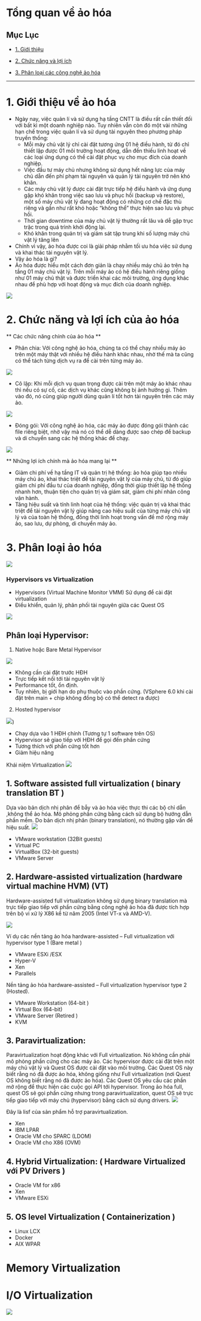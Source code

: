 # Tổng quan về ảo hóa

## Mục Lục

- [1. Giới thiệu](#gioi-thieu)

- [2. Chức năng và lợi ích](#chuc-nang)

- [3. Phân loại các công nghệ ảo hóa](#cong-nghe)

------

# <a name ="gioi-thieu"> </a> 1. Giới thiệu về ảo hóa

- Ngày nay, việc quản lí và sử dụng hạ tầng CNTT là điều rất cần thiết đối với bất kì một doanh nghiệp nào.
Tuy nhiên vẫn còn đó một vài những hạn chế trong việc quản lí và sử dụng tài nguyên theo phương pháp truyền thống:
  <ul>
  <li>Mỗi máy chủ vật lý chỉ cài đặt tương ứng 01 hệ điều hành, từ đó chỉ thiết lập được 01 môi trường hoạt động, 
  dẫn đến thiếu linh hoạt về các loại ứng dụng có thể cài đặt phục vụ cho mục đích của doanh nghiệp.</li>
  <li>Việc đầu tư máy chủ nhưng không sử dụng hết năng lực của máy chủ dẫn đến phí phạm tài nguyên và quản lý tài nguyên trở nên khó khăn.</li>
  <li>Các máy chủ vật lý được cài đặt trực tiếp hệ điều hành và ứng dụng gặp khó khăn trong việc sao lưu và phục hồi (backup và restore), 
  một số máy chủ vật lý đang hoạt động có những cơ chế đặc thù riêng và gần như rất khó hoặc “không thể” thực hiện sao lưu và phục hồi.</li>
  <li>Thời gian downtime của máy chủ vật lý thường rất lâu và dễ gặp trục trặc trong quá trình khởi động lại.</li>
  <li>Khó khăn trong quản trị và giám sát tập trung khi số lượng máy chủ vật lý tăng lên</li>
  </ul>
- Chính vì vậy, ảo hóa được coi là giải pháp nhằm tối ưu hóa việc sử dụng và khai thác tài nguyên vật lý.
- Vậy ảo hóa là gì?
- Ảo hóa được hiểu một cách đơn giản là chạy nhiều máy chủ ảo trên hạ tầng 01 máy chủ vật lý. 
Trên mỗi máy ảo có hệ điều hành riêng giống như 01 máy chủ thật và được triển khai các môi trường, 
ứng dụng khác nhau để phù hợp với hoạt động và mục đích của doanh nghiệp.

![](../images/aohoa.jpeg)

# <a name="chuc-nang"> </a> 2. Chức năng và lợi ích của ảo hóa

** Các chức năng chính của ảo hóa **
- Phân chia: Với công nghệ ảo hóa, chúng ta có thể chạy nhiều máy ảo trên một máy thật với nhiều hệ điều hành khác nhau, nhờ thế mà 
ta cũng có thể tách từng dịch vụ ra để cài trên từng máy ảo.

<img src="https://i.imgur.com/FX3XCiV.png">

- Cô lập: Khi mỗi dịch vụ quan trọng được cài trên một máy ảo khác nhau thì nếu có sự cố, các dịch vụ khác cũng không bị ảnh hưởng gì.
Thêm vào đó, nó cũng giúp người dùng quản lí tốt hơn tài nguyên trên các máy ảo.

<img src ="https://i.imgur.com/Hkk3ZiO.png">

- Đóng gói: Với công nghệ ảo hóa, các máy ảo được đóng gói thành các file riêng biệt, nhờ vậy mà nó có thể dễ dàng được sao chép
 để backup và di chuyển sang các hệ thống khác để chạy.

 <img src ="https://i.imgur.com/KTnBnfO.png">


 
 ** Những lợi ích chính mà ảo hóa mang lại **

 - Giảm chi phí về hạ tầng IT và quản trị hệ thống: ảo hóa giúp tạo nhiều máy chủ ảo, khai thác triệt để tài nguyên vật lý của máy chủ, 
 từ đó giúp giảm chi phí đầu tư của doanh nghiệp, đồng thời giúp thiết lập hệ thống nhanh hơn, thuận tiện cho quản trị và giám sát, 
 giảm chi phí nhân công vận hành.
 - Tăng hiệu suất và tính linh hoạt của hệ thống: việc quản trị và khai thác triệt để tài nguyên vật lý giúp nâng cao 
 hiệu suất của từng máy chủ vật lý và của toàn hệ thống, đồng thời linh hoạt trong vấn đề mở rộng máy ảo, sao lưu, 
 dự phòng, di chuyển máy ảo.

# <a name = "cong-nghe"> </a> 3. Phân loại ảo hóa

![](../images/phanloai.png)

### Hypervisors vs Virtualization ###
- Hypervisors (Virtual Machine Monitor VMM) Sử dụng để cài đặt virtualization
- Điều khiển, quản lý, phân phối tài nguyên giữa các Quest OS
 
![](../images/hypervisor.png)

## Phân loại Hypervisor:
1. Native hoặc Bare Metal Hypervisor

![](../images/hypervisor_baremetal.png)
 
- Không cần cài đặt trước HĐH
- Trực tiếp kết nối tới tài nguyên vật lý
- Performance tốt, ổn định.
- Tuy nhiên, bị giới hạn do phụ thuộc vào phần cứng. (VSphere 6.0 khi cài đặt trên main + chip không đồng bộ có thể detect ra được)

2. Hosted hypervisor

![](../images/hypervisor_hosted.png))
 
- Chạy dựa vào 1 HĐH chính (Tương tự 1 software trên OS)
- Hypervisor sẽ giao tiếp với HĐH để gọi đến phần cứng
- Tương thích với phần cứng tốt hơn
- Giảm hiệu năng

Khái niệm Virtualization
![](../images/virtualization.png)

## 1. Software assisted full virtualization ( binary translation BT )

Dựa vào bản dịch nhị phân để bẫy và ảo hóa việc thực thi các bộ chỉ dẫn ,không thể ảo hóa. Mô phỏng phần cứng bằng cách sử dụng bộ hướng dẫn phần mềm. Do bản dịch nhị phân (binary translation), nó thường gặp vấn đề hiệu suất.
![](../images/full-virtual-BT.png)
 
- VMware workstation (32Bit guests)
- Virtual PC
- VirtualBox (32-bit guests)
- VMware Server

## 2. Hardware-assisted virtualization (hardware virtual machine HVM) (VT)

Hardware-assisted full virtualization không sử dụng binary translation mà trực tiếp giao tiếp với phần cứng bằng công nghệ ảo hóa đã được tích hợp trên bộ vi xử lý X86 kể từ năm 2005 (Intel VT-x và AMD-V). 

![](../images/full-virtual-VT.png)

Ví dụ các nền tảng ảo hóa hardware-assisted – Full virtualization với hypervisor type 1  (Bare metal )
- VMware ESXi /ESX
- Hyper-V
- Xen
- Parallels

Nền tảng ảo hóa hardware-assisted – Full virtualization hypervisor type 2  (Hosted).
- VMware Workstation  (64-bit )
- Virtual Box (64-bit)
- VMware Server (Retired )
- KVM

## 3. Paravirtualization:
Paravirtualization hoạt động khác với Full virtualization. Nó không cần phải mô phỏng phần cứng cho các máy ảo. Các hypervisor được cài đặt trên một máy chủ vật lý và Quest OS được cài đặt vào môi trường. Các Quest OS này biết rằng nó đã được ảo hóa, không giống như Full virtualization (nơi Quest OS không biết rằng nó đã được ảo hóa).  Các Quest OS yêu cầu các phần mở rộng để thực hiện các cuộc gọi API tới hypervisor. Trong ảo hóa full, quest OS sẽ gọi phần cứng nhưng trong paravirtualization, quest OS sẽ trực tiếp giao tiếp với máy chủ (hypervisor) bằng cách sử dụng drivers.
![](../images/para-virt.png)
 
Đây là lisf của sản phẩm hỗ trợ paravirtualization.
- Xen
- IBM LPAR
- Oracle VM cho SPARC (LDOM)
- Oracle VM cho X86 (OVM)

##	4. Hybrid Virtualization: ( Hardware Virtualized với PV Drivers )
- Oracle VM for x86
- Xen
- VMware ESXi

## 5. OS level Virtualization ( Containerization )
- Linux LCX
- Docker
- AIX WPAR

#  Memory Virtualization
#  I/O Virtualization

![](../images/virt-IO.png)
